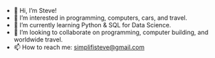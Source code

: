 - 👋 Hi, I’m Steve!
- 👀 I’m interested in programming, computers, cars, and travel.
- 🌱 I’m currently learning Python & SQL for Data Science.
- 💞️ I’m looking to collaborate on programming, computer building, and worldwide travel.
- 📫 How to reach me: simplifisteve@gmail.com

<!---
simplifisteve/simplifisteve is a ✨ special ✨ repository because its `README.md` (this file) appears on your GitHub profile.
You can click the Preview link to take a look at your changes.
--->
